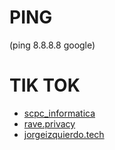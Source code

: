 # PING
(ping 8.8.8.8 google)

# TIK TOK
- [scpc_informatica](https://www.tiktok.com/@scpc_informatica)
- [rave.privacy](https://www.tiktok.com/@rave.privacy)
- [jorgeizquierdo.tech](https://www.tiktok.com/@jorgeizquierdo.tech)
